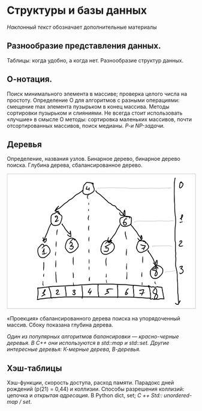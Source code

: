 # Структуры и базы данных

_Наклонный текст_ обозначает дополнительные материалы

## Разнообразие представления данных.

Таблицы: когда удобно, а когда нет. Разнообразие структур данных.

## О-нотация.
Поиск минимального элемента в массиве; проверка целого числа на простоту. Определение O для алгоритмов с разными операциями: смещение max элемента пузырьком в конец массива. Методы сортировки пузырьком и слияниями. Не всегда стоит использовать
«лучшие» в смысле О методы: сортировка маленьких массивов, почти отсортированных массивов, поиск медианы. _Р-и NP-задачи._

## Деревья
Определение, названия узлов. Бинарное дерево, бинарное дерево поиска. Глубина дерева, сбалансированное дерево.

![Бинарное дерево поиска](tree.png)

«Проекция» сбалансированного дерева поиска на упорядоченный массив. Сбоку показана глубина дерева.

_Один из популярных алгоритмов балансировки — красно-черные деревья. В C++ они используются в std::map и std::set. Другие интересные деревья: К-мерные дерева, В-деревья._

## Хэш-таблицы
Хэш-функции, скорость доступа, расход памяти. Парадокс дней рождений (р(21) = 0,44) и коллизии. Способы разрешения коллизий: цепочка и _открытая адресация_. В Python dict, set; _С ++ Std:: unordered-map / set_.

